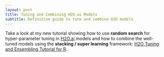 ```yaml
---
layout: post
title: Tuning and Combining H2O.ai Models
subtitle: Definitive guide to tune and combine H2O models
---
```


Take a look at my new tutorial showing how to use **random search** for hyper-parameter tuning in [H2O.ai](https://github.com/h2oai) models and how to combine the well-tuned models using the **stacking / super learning** framework: [H2O Tuning and Ensembling Tutorial for R](https://davpinto.github.io/h2o-tutorial).
